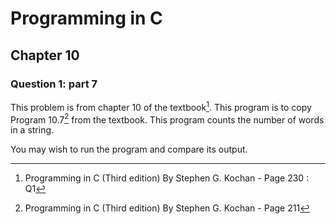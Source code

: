 # Programming in C
## Chapter 10
### Question 1: part 7

This problem is from chapter 10 of the textbook[^1]. This program is to copy Program 10.7[^2] from the textbook. This program counts the number of words in a string.

You may wish to run the program and compare its output.


[^1]: Programming in C (Third edition) By Stephen G. Kochan - Page 230 : Q1
[^2]: Programming in C (Third edition) By Stephen G. Kochan - Page 211